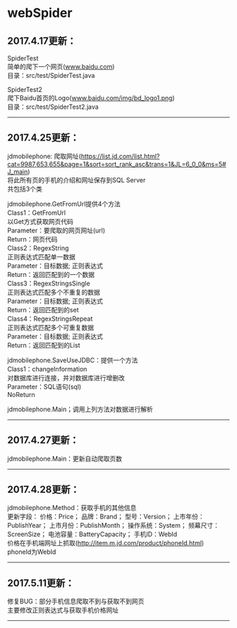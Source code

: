 # webSpider

2017.4.17更新：
----
SpiderTest</br>
简单的爬下一个网页(www.baidu.com)</br>
目录：src/test/SpiderTest.java</br>

SpiderTest2</br>
爬下Baidu首页的Logo(www.baidu.com/img/bd_logo1.png)</br>
目录：src/test/SpiderTest2.java</br>

----
2017.4.25更新：
----
jdmobilephone:
爬取网址(https://list.jd.com/list.html?cat=9987,653,655&page=1&sort=sort_rank_asc&trans=1&JL=6_0_0&ms=5#J_main)</br>
将此所有页的手机的介绍和网址保存到SQL Server</br>
共包括3个类</br>

jdmobilephone.GetFromUrl提供4个方法</br>
Class1：GetFromUrl</br>
以Get方式获取网页代码</br>
Parameter：要爬取的网页网址(url)</br>
Return：网页代码</br>
Class2：RegexString</br>
正则表达式匹配单一数据</br>
Parameter：目标数据; 正则表达式</br>
Return：返回匹配到的一个数据</br>
Class3：RegexStringsSingle</br>
正则表达式匹配多个不重复的数据</br>
Parameter：目标数据; 正则表达式</br>
Return：返回匹配到的set</br>
Class4：RegexStringsRepeat</br>
正则表达式匹配多个可重复数据</br>
Parameter：目标数据; 正则表达式</br>
Return：返回匹配到的List</br>

jdmobilephone.SaveUseJDBC：提供一个方法</br>
Class1：changeInformation</br>
对数据库进行连接，并对数据库进行增删改</br>
Parameter：SQL语句(sql)</br>
NoReturn</br>

jdmobilephone.Main；调用上列方法对数据进行解析</br>

----
2017.4.27更新：
----
jdmobilephone.Main：更新自动爬取页数

----
2017.4.28更新：
----
jdmobilephone.Method：获取手机的其他信息</br>
更新字段：
价格：Price；
品牌：Brand；
型号：Version；
上市年份：PublishYear；
上市月份：PublishMonth；
操作系统：System；
频幕尺寸：ScreenSize；
电池容量：BatteryCapacity；
手机ID：WebId</br>
价格在手机端网址上抓取(http://item.m.jd.com/product/phoneId.html)</br>
phoneId为WebId

----
2017.5.11更新：
----
修复BUG：部分手机信息爬取不到与获取不到网页</br>
主要修改正则表达式与获取手机价格网址

----
